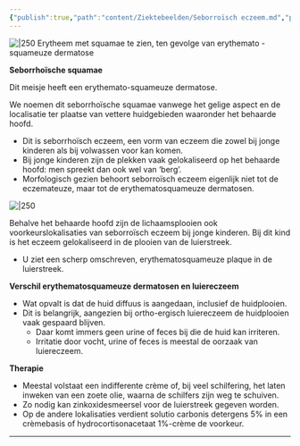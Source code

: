 ```yaml
---
{"publish":true,"path":"content/Ziektebeelden/Seborroïsch eczeem.md","permalink":"/content/ziektebeelden/seborroisch-eczeem/","title":"Seborroïsch eczeem","tags":["Dermatologie/Inflammatoire_dermatosen/erythemato-squameuze_dermatosen","Ziektebeeld"]}
---
```




![|250](https://i.imgur.com/ZR126Uo.png)
Erytheem met squamae te zien, ten gevolge van erythemato -squameuze dermatose

**Seborrhoïsche squamae**

Dit meisje heeft een erythemato-squameuze dermatose. 

We noemen dit seborrhoïsche squamae vanwege het gelige aspect en de localisatie ter plaatse van vettere huidgebieden waaronder het behaarde hoofd.

- Dit is seborrhoïsch eczeem, een vorm van eczeem die zowel bij jonge kinderen als bij volwassen voor kan komen.
- Bij jonge kinderen zijn de plekken vaak gelokaliseerd op het behaarde hoofd: men spreekt dan ook wel van ‘berg’.
- Morfologisch gezien behoort seborroïsch eczeem eigenlijk niet tot de eczemateuze, maar tot de erythematosquameuze dermatosen.


![|250](https://i.imgur.com/Z6B6yWI.png)


Behalve het behaarde hoofd zijn de lichaamsplooien ook voorkeurslokalisaties van seborroïsch eczeem bij jonge kinderen. Bij dit kind is het eczeem gelokaliseerd in de plooien van de luierstreek.

- U ziet een scherp omschreven, erythematosquameuze plaque in de luierstreek.

**Verschil erythematosquameuze dermatosen en luiereczeem**

- Wat opvalt is dat de huid diffuus is aangedaan, inclusief de huidplooien.
- Dit is belangrijk, aangezien bij ortho-ergisch luiereczeem de huidplooien vaak gespaard blijven.
    - Daar komt immers geen urine of feces bij die de huid kan irriteren.
    - Irritatie door vocht, urine of feces is meestal de oorzaak van luiereczeem.

**Therapie**

- Meestal volstaat een indifferente crème of, bij veel schilfering, het laten inweken van een zoete olie, waarna de schilfers zijn weg te schuiven.
- Zo nodig kan zinkoxidesmeersel voor de luierstreek gegeven worden.
- Op de andere lokalisaties verdient solutio carbonis detergens 5% in een crèmebasis of hydrocortisonacetaat 1%-crème de voorkeur.

---